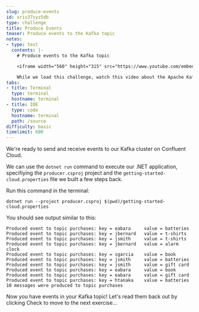 ```yaml
---
slug: produce-events
id: xris37syz5db
type: challenge
title: Produce Events
teaser: Produce events to the Kafka topic
notes:
- type: text
  contents: |-
    # Produce events to the Kafka topic

    <iframe width="560" height="315" src="https://www.youtube.com/embed/b0BEl3ZKxxI" title="Apache Kafka 101: Ecosystem" frameborder="0" allow="accelerometer; autoplay; clipboard-write; encrypted-media; gyroscope; picture-in-picture" allowfullscreen></iframe>

    While we load this challenge, watch this video about the Apache Kafka® ecosystem. When the environment for this challenge is ready, a Start button will be available in the bottom right corner of the browser.
tabs:
- title: Terminal
  type: terminal
  hostname: terminal
- title: IDE
  type: code
  hostname: terminal
  path: /source
difficulty: basic
timelimit: 600
---
```


We're ready to send and receive events to our Kafka cluster on Confluent Cloud.

We can use the `dotnet run` command to execute our .NET application, specifiying the `producer.csproj` project and the `getting-started-cloud.properties` file we built a few steps back.

Run this command in the terminal:

```
dotnet run --project producer.csproj $(pwd)/getting-started-cloud.properties
```

You should see output similar to this:

```
Produced event to topic purchases: key = eabara     value = batteries
Produced event to topic purchases: key = jbernard   value = t-shirts
Produced event to topic purchases: key = jsmith     value = t-shirts
Produced event to topic purchases: key = jbernard   value = alarm clock
Produced event to topic purchases: key = sgarcia    value = book
Produced event to topic purchases: key = jsmith     value = batteries
Produced event to topic purchases: key = jsmith     value = gift card
Produced event to topic purchases: key = eabara     value = book
Produced event to topic purchases: key = eabara     value = gift card
Produced event to topic purchases: key = htanaka    value = batteries
10 messages were produced to topic purchases
```

Now you have events in your Kafka topic! Let's read them back out by clicking Check to move to the next exercise...


